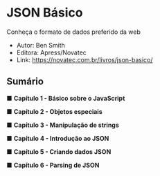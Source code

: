 # JSON Básico
Conheça o formato de dados preferido da web


- Autor: Ben Smith
- Editora: Apress/Novatec
- Link: https://novatec.com.br/livros/json-basico/


## Sumário


■ **Capítulo 1 - Básico sobre o JavaScript**

■ **Capítulo 2 - Objetos especiais**

■ **Capítulo 3 - Manipulação de strings**

■ **Capítulo 4 - Introdução ao JSON**

■ **Capítulo 5 - Criando dados JSON**

■ **Capítulo 6 - Parsing de JSON**
